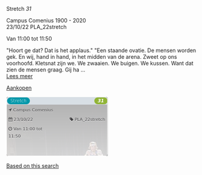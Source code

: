Stretch *31*

Campus Comenius 1900 - 2020  
23/10/22 PLA\_22stretch  

Van 11:00 tot 11:50

  

  

"Hoort ge dat? Dat is het applaus." "Een staande ovatie. De mensen worden gek. En wij, hand in hand, in het midden van de arena. Zweet op ons voorhoofd. Kletsnat zijn we. We zwaaien. We buigen. We kussen. Want dat zien de mensen graag. Gij ha  ...  
[Lees meer](https://tickets.vgc.be/activity/subscribe/PLA_22stretch)

[Aankopen](https://tickets.vgc.be/ticketingActivity/subscribe/PLA_22stretch)

![](84253.png)

[Based on this search](https://tickets.vgc.be/activity/index?&vrijeplaatsen=1&Age%5B%5D=4%2C6&entity=286)